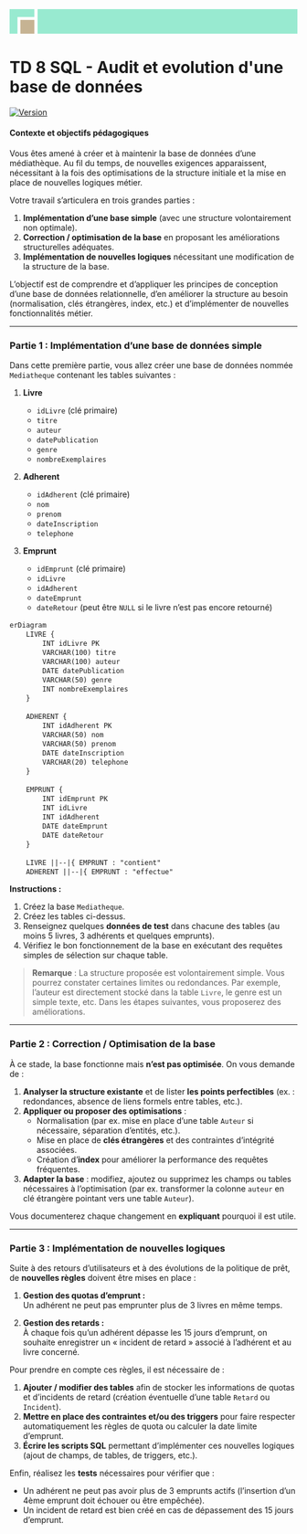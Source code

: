 ![separe](https://github.com/studoo-app/.github/blob/main/profile/studoo-banner-logo.png)
# TD 8 SQL - Audit et evolution d'une base de données
[![Version](https://img.shields.io/badge/Version-2025-blue)]()


#### **Contexte et objectifs pédagogiques**

Vous êtes amené à créer et à maintenir la base de données d’une médiathèque. Au fil du temps, de nouvelles exigences apparaissent, nécessitant à la fois des optimisations de la structure initiale et la mise en place de nouvelles logiques métier.

Votre travail s’articulera en trois grandes parties :

1. **Implémentation d’une base simple** (avec une structure volontairement non optimale).
2. **Correction / optimisation de la base** en proposant les améliorations structurelles adéquates.
3. **Implémentation de nouvelles logiques** nécessitant une modification de la structure de la base.

L’objectif est de comprendre et d’appliquer les principes de conception d’une base de données relationnelle, d’en améliorer la structure au besoin (normalisation, clés étrangères, index, etc.) et d’implémenter de nouvelles fonctionnalités métier.

---

### **Partie 1 : Implémentation d’une base de données simple**

Dans cette première partie, vous allez créer une base de données nommée `Mediatheque` contenant les tables suivantes :

1. **Livre**

    - `idLivre` (clé primaire)
    - `titre`
    - `auteur`
    - `datePublication`
    - `genre`
    - `nombreExemplaires`
2. **Adherent**

    - `idAdherent` (clé primaire)
    - `nom`
    - `prenom`
    - `dateInscription`
    - `telephone`
3. **Emprunt**

    - `idEmprunt` (clé primaire)
    - `idLivre`
    - `idAdherent`
    - `dateEmprunt`
    - `dateRetour` (peut être `NULL` si le livre n’est pas encore retourné)

```mermaid
erDiagram
    LIVRE {
        INT idLivre PK
        VARCHAR(100) titre
        VARCHAR(100) auteur
        DATE datePublication
        VARCHAR(50) genre
        INT nombreExemplaires
    }

    ADHERENT {
        INT idAdherent PK
        VARCHAR(50) nom
        VARCHAR(50) prenom
        DATE dateInscription
        VARCHAR(20) telephone
    }

    EMPRUNT {
        INT idEmprunt PK
        INT idLivre
        INT idAdherent
        DATE dateEmprunt
        DATE dateRetour
    }

    LIVRE ||--|{ EMPRUNT : "contient"
    ADHERENT ||--|{ EMPRUNT : "effectue"

```

**Instructions :**

1. Créez la base `Mediatheque`.
2. Créez les tables ci-dessus.
3. Renseignez quelques **données de test** dans chacune des tables (au moins 5 livres, 3 adhérents et quelques emprunts).
4. Vérifiez le bon fonctionnement de la base en exécutant des requêtes simples de sélection sur chaque table.

> **Remarque** : La structure proposée est volontairement simple. Vous pourrez constater certaines limites ou redondances. Par exemple, l’auteur est directement stocké dans la table `Livre`, le genre est un simple texte, etc. Dans les étapes suivantes, vous proposerez des améliorations.

---

### **Partie 2 : Correction / Optimisation de la base**

À ce stade, la base fonctionne mais **n’est pas optimisée**. On vous demande de :

1. **Analyser la structure existante** et de lister **les points perfectibles** (ex. : redondances, absence de liens formels entre tables, etc.).
2. **Appliquer ou proposer des optimisations** :
    - Normalisation (par ex. mise en place d’une table `Auteur` si nécessaire, séparation d’entités, etc.).
    - Mise en place de **clés étrangères** et des contraintes d’intégrité associées.
    - Création d’**index** pour améliorer la performance des requêtes fréquentes.
3. **Adapter la base** : modifiez, ajoutez ou supprimez les champs ou tables nécessaires à l’optimisation (par ex. transformer la colonne `auteur` en clé étrangère pointant vers une table `Auteur`).

Vous documenterez chaque changement en **expliquant** pourquoi il est utile.

---

### **Partie 3 : Implémentation de nouvelles logiques**

Suite à des retours d’utilisateurs et à des évolutions de la politique de prêt, de **nouvelles règles** doivent être mises en place :

1. **Gestion des quotas d’emprunt :**  
   Un adhérent ne peut pas emprunter plus de 3 livres en même temps.

2. **Gestion des retards :**  
   À chaque fois qu’un adhérent dépasse les 15 jours d’emprunt, on souhaite enregistrer un « incident de retard » associé à l’adhérent et au livre concerné.


Pour prendre en compte ces règles, il est nécessaire de :

1. **Ajouter / modifier des tables** afin de stocker les informations de quotas et d’incidents de retard (création éventuelle d’une table `Retard` ou `Incident`).
2. **Mettre en place des contraintes et/ou des triggers** pour faire respecter automatiquement les règles de quota ou calculer la date limite d’emprunt.
3. **Écrire les scripts SQL** permettant d’implémenter ces nouvelles logiques (ajout de champs, de tables, de triggers, etc.).

Enfin, réalisez les **tests** nécessaires pour vérifier que :

- Un adhérent ne peut pas avoir plus de 3 emprunts actifs (l’insertion d’un 4ème emprunt doit échouer ou être empêchée).
- Un incident de retard est bien créé en cas de dépassement des 15 jours d’emprunt.